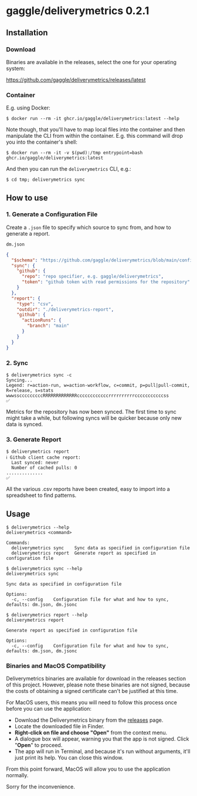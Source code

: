 # gaggle/deliverymetrics 0.2.1

## Installation

### Download

Binaries are available in the releases, select the one for your operating system:

https://github.com/gaggle/deliverymetrics/releases/latest

### Container

E.g. using Docker:

  ```shell
  $ docker run --rm -it ghcr.io/gaggle/deliverymetrics:latest --help
  ```

Note though,
that you'll have to map local files into the container
and then manipulate the CLI from within the container.
E.g. this command will drop you into the container's shell:

```shell
$ docker run --rm -it -v $(pwd):/tmp entrypoint=bash ghcr.io/gaggle/deliverymetrics:latest
```

And then you can run the `deliverymetrics` CLI, e.g.:

```shell
$ cd tmp; deliverymetrics sync
```

## How to use

### 1. Generate a Configuration File

Create a `.json` file to specify which source to sync from,
and how to generate a report.

`dm.json`

```json
{
  "$schema": "https://github.com/gaggle/deliverymetrics/blob/main/configuration-schema.json",
  "sync": {
    "github": {
      "repo": "repo specifier, e.g. gaggle/deliverymetrics",
      "token": "github token with read permissions for the repository"
    }
  },
  "report": {
    "type": "csv",
    "outdir": "./deliverymetrics-report",
    "github": {
      "actionRuns": {
        "branch": "main"
      }
    }
  }
}
```

### 2. Sync

```shell
$ deliverymetrics sync -c
Syncing...
Legend: r=action-run, w=action-workflow, c=commit, p=pull|pull-commit, R=release, s=stats
wwwsscccccccccRRRRRRRRRRRRRccccccccccccrrrrrrrrrrcccccccccccss
✅
```

Metrics for the repository has now been synced.
The first time to sync might take a while,
but following syncs will be quicker because only new data is synced.

### 3. Generate Report

```shell
$ deliverymetrics report
ℹ Github client cache report:
  Last synced: never
  Number of cached pulls: 0
..............
✅

```

All the various .csv reports have been created,
easy to import into a spreadsheet to find patterns.

## Usage

```shell
$ deliverymetrics --help
deliverymetrics <command>

Commands:
  deliverymetrics sync    Sync data as specified in configuration file
  deliverymetrics report  Generate report as specified in configuration file
```

```shell
$ deliverymetrics sync --help
deliverymetrics sync

Sync data as specified in configuration file

Options:
  -c, --config    Configuration file for what and how to sync, defaults: dm.json, dm.jsonc    
```

```shell
$ deliverymetrics report --help
deliverymetrics report

Generate report as specified in configuration file

Options:
  -c, --config    Configuration file for what and how to sync, defaults: dm.json, dm.jsonc
```

### Binaries and MacOS Compatibility

Deliverymetrics binaries are available for download in the releases section of this project.
However, please note these binaries are not signed,
because the costs of obtaining a signed certificate can't be justified at this time.

For MacOS users,
this means you will need to follow this process once before you can use the application:

* Download the Deliverymetrics binary from the [releases] page.
* Locate the downloaded file in Finder.
* **Right-click on file and choose "Open"** from the context menu.
* A dialogue box will appear, warning you that the app is not signed. Click "**Open**" to proceed.
* The app will run in Terminal,
  and because it's run without arguments, it'll just print its help.
  You can close this window.

From this point forward,
MacOS will allow you to use the application normally.

Sorry for the inconvenience.

[releases]: https://github.com/gaggle/deliverymetrics/releases
